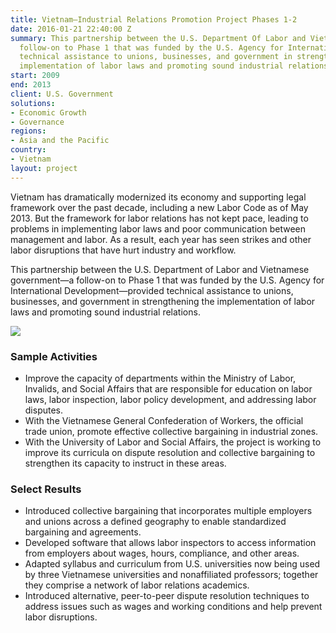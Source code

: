 ```yaml
---
title: Vietnam—Industrial Relations Promotion Project Phases 1-2
date: 2016-01-21 22:40:00 Z
summary: This partnership between the U.S. Department Of Labor and Vietnamese government—a
  follow-on to Phase 1 that was funded by the U.S. Agency for International Development—provided
  technical assistance to unions, businesses, and government in strengthening the
  implementation of labor laws and promoting sound industrial relations.
start: 2009
end: 2013
client: U.S. Government
solutions:
- Economic Growth
- Governance
regions:
- Asia and the Pacific
country:
- Vietnam
layout: project
---
```


Vietnam has dramatically modernized its economy and supporting legal framework over the past decade, including a new Labor Code as of May 2013. But the framework for labor relations has not kept pace, leading to problems in implementing labor laws and poor communication between management and labor. As a result, each year has seen strikes and other labor disruptions that have hurt industry and workflow.

This partnership between the U.S. Department of Labor and Vietnamese government—a follow-on to Phase 1 that was funded by the U.S. Agency for International Development—provided technical assistance to unions, businesses, and government in strengthening the implementation of labor laws and promoting sound industrial relations.

![][1]

### Sample Activities

* Improve the capacity of departments within the Ministry of Labor, Invalids, and Social Affairs that are responsible for education on labor laws, labor inspection, labor policy development, and addressing labor disputes.
* With the Vietnamese General Confederation of Workers, the official trade union, promote effective collective bargaining in industrial zones.
* With the University of Labor and Social Affairs, the project is working to improve its curricula on dispute resolution and collective bargaining to strengthen its capacity to instruct in these areas.

### Select Results

* Introduced collective bargaining that incorporates multiple employers and unions across a defined geography to enable standardized bargaining and agreements.
* Developed software that allows labor inspectors to access information from employers about wages, hours, compliance, and other areas.
* Adapted syllabus and curriculum from U.S. universities now being used by three Vietnamese universities and nonaffiliated professors; together they comprise a network of labor relations academics.
* Introduced alternative, peer-to-peer dispute resolution techniques to address issues such as wages and working conditions and help prevent labor disruptions.

[1]: https://assetify-dai.com/projects/VietnamSIIR.jpg
